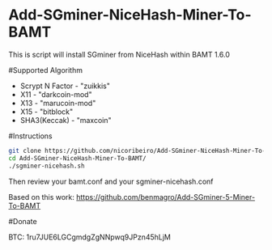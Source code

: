 Add-SGminer-NiceHash-Miner-To-BAMT
========================

This is script will install SGminer from NiceHash within BAMT 1.6.0

#Supported Algorithm

* Scrypt N Factor - "zuikkis"
* X11 - "darkcoin-mod"
* X13 - "marucoin-mod"
* X15 - "bitblock"
* SHA3(Keccak) - "maxcoin"

#Instructions

```bash
git clone https://github.com/nicoribeiro/Add-SGminer-NiceHash-Miner-To-BAMT.git
cd Add-SGminer-NiceHash-Miner-To-BAMT/
./sgminer-nicehash.sh
```

Then review your bamt.conf and your sgminer-nicehash.conf

Based on this work: https://github.com/benmagro/Add-SGminer-5-Miner-To-BAMT

#Donate

BTC: 1ru7JUE6LGCgmdgZgNNpwq9JPzn45hLjM
